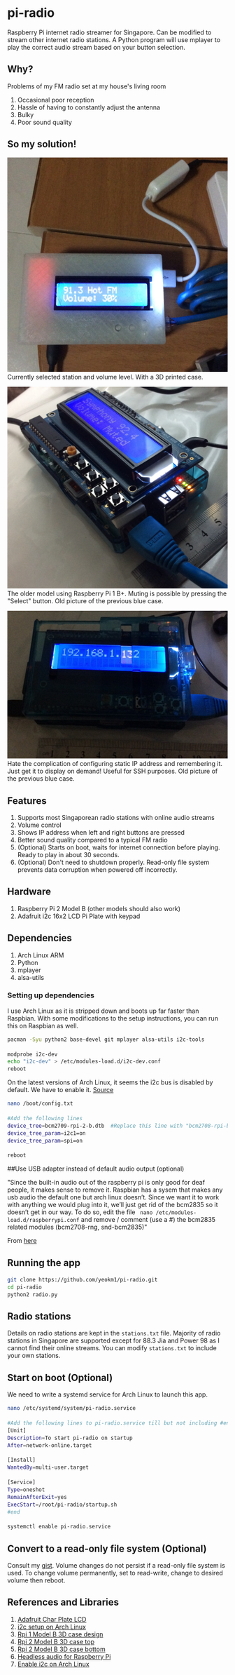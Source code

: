 pi-radio
========

Raspberry Pi internet radio streamer for Singapore. Can be modified to stream other internet radio stations. A Python program will use mplayer to play the correct audio stream based on your button selection. 

## Why?

Problems of my FM radio set at my house's living room

1. Occasional poor reception
2. Hassle of having to constantly adjust the antenna
3. Bulky
4. Poor sound quality

## So my solution!

![Screen](/photos/typical.jpg)
Currently selected station and volume level. With a 3D printed case.

![Screen](/photos/muted.jpg)
The older model using Raspberry Pi 1 B+. Muting is possible by pressing the "Select" button. Old picture of the previous blue case.

![Screen](/photos/ipaddress.jpg)
Hate the complication of configuring static IP address and remembering it. Just get it to display on demand! Useful for SSH purposes. Old picture of the previous blue case.


## Features
1. Supports most Singaporean radio stations with online audio streams
2. Volume control
3. Shows IP address when left and right buttons are pressed
4. Better sound quality compared to a typical FM radio
6. (Optional) Starts on boot, waits for internet connection before playing. Ready to play in about 30 seconds.
7. (Optional) Don't need to shutdown properly. Read-only file system prevents data corruption when powered off incorrectly.


## Hardware

1. Raspberry Pi 2 Model B (other models should also work)
2. Adafruit i2c 16x2 LCD Pi Plate with keypad

## Dependencies

1. Arch Linux ARM
2. Python
3. mplayer
4. alsa-utils


### Setting up dependencies

I use Arch Linux as it is stripped down and boots up far faster than Raspbian. With some modifications to the setup instructions, you can run this on Raspbian as well.

```bash
pacman -Syu python2 base-devel git mplayer alsa-utils i2c-tools

modprobe i2c-dev
echo "i2c-dev" > /etc/modules-load.d/i2c-dev.conf
reboot
```

On the latest versions of Arch Linux, it seems the i2c bus is disabled by default. We have to enable it. [Source](http://archlinuxarm.org/forum/viewtopic.php?f=31&t=8330)

```bash
nano /boot/config.txt

#Add the following lines
device_tree=bcm2709-rpi-2-b.dtb  #Replace this line with "bcm2708-rpi-b.dtb" or "bcm2708-rpi-b-plus.dtb" depending on your Raspberry Pi type.
device_tree_param=i2c1=on
device_tree_param=spi=on

reboot
```

##Use USB adapter instead of default audio output (optional)

"Since the built-in audio out of the raspberry pi is only good for deaf people, it makes sense to remove it. Raspbian has a sysem that makes any usb audio the default one but arch linux doesn’t. Since we want it to work with anything we would plug into it, we’ll just get rid of the bcm2835 so it doesn’t get in our way. To do so, edit the file ``` nano /etc/modules-load.d/raspberrypi.conf``` and remove / comment (use a #) the bcm2835 related modules (bcm2708-rng, snd-bcm2835)"

From [here](http://www.marc-nostromo.com/installing-archlinux-on-raspberry-pi-for-headless-audio/)

## Running the app

```bash
git clone https://github.com/yeokm1/pi-radio.git
cd pi-radio
python2 radio.py
```

## Radio stations

Details on radio stations are kept in the `stations.txt` file.  Majority of radio stations in Singapore are supported except for 88.3 Jia and Power 98 as I cannot find their online streams. You can modify `stations.txt` to include your own stations.


## Start on boot (Optional)

We need to write a systemd service for Arch Linux to launch this app. 

```bash
nano /etc/systemd/system/pi-radio.service

#Add the following lines to pi-radio.service till but not including #end
[Unit]
Description=To start pi-radio on startup
After=network-online.target

[Install]
WantedBy=multi-user.target

[Service]
Type=oneshot
RemainAfterExit=yes
ExecStart=/root/pi-radio/startup.sh
#end

systemctl enable pi-radio.service
```


## Convert to a read-only file system (Optional)
Consult my [gist](https://gist.github.com/yeokm1/8b0ffc03e622ce011010). Volume changes do not persist if a read-only file system is used. To change volume permanently, set to read-write, change to desired volume then reboot.


## References and Libraries

1. [Adafruit Char Plate LCD](https://learn.adafruit.com/adafruit-16x2-character-lcd-plus-keypad-for-raspberry-pi/overview)
2. [i2c setup on Arch Linux](http://cfedk.host.cs.st-andrews.ac.uk/site/?q=2013-pi)
3. [Rpi 1 Model B 3D case design](http://www.thingiverse.com/thing:101837)
4. [Rpi 2 Model B 3D case top](http://www.thingiverse.com/thing:588608)
5. [Rpi 2 Model B 3D case bottom](http://www.thingiverse.com/thing:582366)
5. [Headless audio for Raspberry Pi](http://www.marc-nostromo.com/installing-archlinux-on-raspberry-pi-for-headless-audio/)
6. [Enable i2c on Arch Linux](http://archlinuxarm.org/forum/viewtopic.php?f=31&t=8330)

